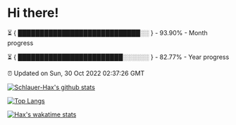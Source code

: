 # Hi there!

⏳ { ████████████████████████████░░ } - 93.90% - Month progress

⏳ { ████████████████████████░░░░░░ } - 82.77% - Year progress

⏰ Updated on Sun, 30 Oct 2022 02:37:26 GMT


[![Schlauer-Hax's github stats](https://github-readme-stats.vercel.app/api?username=Schlauer-Hax&show_icons=true&theme=dark&count_private=true)](https://github.com/Schlauer-Hax)


[![Top Langs](https://github-readme-stats.vercel.app/api/top-langs/?username=Schlauer-Hax&layout=compact&theme=dark)](https://github.com/Schlauer-Hax?tab=repositories)


[![Hax's wakatime stats](https://github-readme-stats.vercel.app/api/wakatime?username=Hax&theme=dark)](https://wakatime.com/@Hax)

